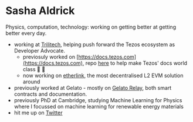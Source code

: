 # Sasha Aldrick

Physics, computation, technology: working on getting better at getting better every day.

* working at [Trilitech](https://www.trili.tech/), helping push forward the Tezos ecosystem as Developer Advocate.
  * previosuly worked on [https://docs.tezos.com](https://docs.tezos.com), repo [here](https://github.com/trilitech/tezos-developer-docs/tree/staging) to help make Tezos' docs world class 🚀 👀
  * now working on [etherlink](https://etherlink.com), the most decentralised L2 EVM solution around
* previously worked at Gelato - mostly on [Gelato Relay](https://docs.gelato.network/developer-products/gelato-relay), both smart contracts and documentation. 
* previously PhD at Cambridge, studying Machine Learning for Physics where I focussed on machine learning for renewable energy materials
* hit me up on [Twitter](https://twitter.com/sashaaldrick)
